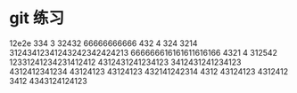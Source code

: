# git 练习
12e2e
334
3
32432
66666666666
432
4
324
3214
31243412341243242342424213
666666616161611616166
4321
4
312542
12331241234231412412
4312431241234123
3412431241234123
4312412341234
43124123
43124123
432141242314
4312
43124123
4312412
3412
4343124124123
